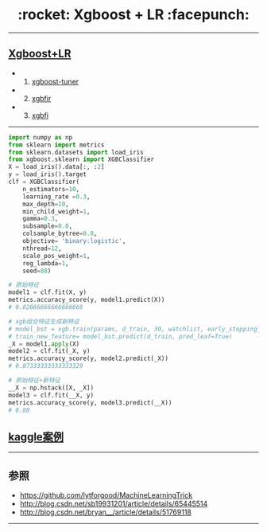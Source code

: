 <h1 align = "center">:rocket: Xgboost + LR :facepunch:</h1>

---
## [Xgboost+LR][1]
- 1. [xgboost-tuner][1]
- 2. [xgbfir][2]
- 3. [xgbfi][3]
---
[1]: https://github.com/cwerner87/xgboost-tuner
[2]: https://github.com/limexp/xgbfir
[3]: https://github.com/Far0n/xgbfi

```python
import numpy as np
from sklearn import metrics
from sklearn.datasets import load_iris
from xgboost.sklearn import XGBClassifier
X = load_iris().data[:, :2]
y = load_iris().target
clf = XGBClassifier(
    n_estimators=10,
    learning_rate =0.3,
    max_depth=10,
    min_child_weight=1,
    gamma=0.3,
    subsample=0.8,
    colsample_bytree=0.8,
    objective= 'binary:logistic',
    nthread=12,
    scale_pos_weight=1,
    reg_lambda=1,
    seed=88)
```
```python
# 原始特征
model1 = clf.fit(X, y)
metrics.accuracy_score(y, model1.predict(X))
# 0.82666666666666666

# xgb组合特征生成新特征
# model_bst = xgb.train(params, d_train, 30, watchlist, early_stopping_rounds=500, verbose_eval=10)
# train_new_feature= model_bst.predict(d_train, pred_leaf=True)
_X = model1.apply(X)
model2 = clf.fit(_X, y)
metrics.accuracy_score(y, model2.predict(_X))
# 0.87333333333333329

# 原始特征+新特征
__X = np.hstack([X, _X])
model3 = clf.fit(__X, y)
metrics.accuracy_score(y, model3.predict(__X))
# 0.88
```





## [kaggle案例][2]

---
## 参照
- https://github.com/lytforgood/MachineLearningTrick
- http://blog.csdn.net/sb19931201/article/details/65445514
- http://blog.csdn.net/bryan__/article/details/51769118
---
[1]: http://nbviewer.jupyter.org/github/Jie-Yuan/2_DataMining/blob/master/5_PopularAlgorithm/1_Xgboost/XgboostAndLR/XgboostAndLR.ipynb
[2]: http://www.csie.ntu.edu.tw/~r01922136/kaggle-2014-criteo.pdf
